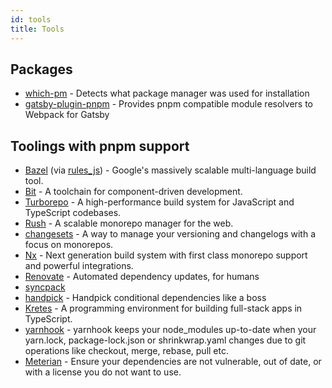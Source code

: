 ```yaml
---
id: tools
title: Tools
---
```


## Packages

- [which-pm](https://github.com/zkochan/which-pm) - Detects what package manager was used for installation
- [gatsby-plugin-pnpm](https://github.com/Js-Brecht/gatsby-plugin-pnpm) - Provides pnpm compatible module resolvers to Webpack for Gatsby

## Toolings with pnpm support

- [Bazel](https://bazel.build) (via [rules_js](https://github.com/aspect-build/rules_js)) - Google's massively scalable multi-language build tool.
- [Bit](https://bit.dev/) - A toolchain for component-driven development.
- [Turborepo](https://turborepo.org/) - A high-performance build system for JavaScript and TypeScript codebases.
- [Rush](https://rushjs.io/) - A scalable monorepo manager for the web.
- [changesets](https://github.com/changesets/changesets) - A way to manage your versioning and changelogs with a focus on monorepos.
- [Nx](https://nx.dev/) - Next generation build system with first class monorepo support and powerful integrations.
- [Renovate](https://renovateapp.com/) - Automated dependency updates, for humans
- [syncpack](https://github.com/JamieMason/syncpack)
- [handpick](https://github.com/redaxmedia/handpick) - Handpick conditional dependencies like a boss
- [Kretes](https://kretes.dev/) - A programming environment for building full-stack apps in TypeScript.
- [yarnhook](https://github.com/frontsideair/yarnhook) - yarnhook keeps your node_modules up-to-date when your yarn.lock, package-lock.json or shrinkwrap.yaml changes due to git operations like checkout, merge, rebase, pull etc.
- [Meterian](https://meterian.io) - Ensure your dependencies are not vulnerable, out of date, or with a license you do not want to use.
